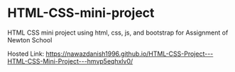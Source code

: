 # HTML-CSS-mini-project
HTML CSS mini project using html, css, js, and bootstrap for Assignment of Newton School

Hosted Link: https://nawazdanish1996.github.io/HTML-CSS-Project---HTML-CSS-Mini-Project---hmvp5eqhxlv0/

